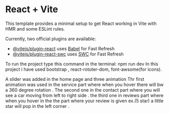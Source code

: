 # React + Vite

This template provides a minimal setup to get React working in Vite with HMR and some ESLint rules.

Currently, two official plugins are available:

- [@vitejs/plugin-react](https://github.com/vitejs/vite-plugin-react/blob/main/packages/plugin-react/README.md) uses [Babel](https://babeljs.io/) for Fast Refresh
- [@vitejs/plugin-react-swc](https://github.com/vitejs/vite-plugin-react-swc) uses [SWC](https://swc.rs/) for Fast Refresh


To run the project type this command in the terminal: npm run dev
In this project i have used bootstrap , react-rotuter-dom, font-awsome(for icons).

A slider was added in the home page and three animation
Thr first animation was used in the service part where when you hover there will bw a 360 degree rotation .
The second one in the contact part where you will see a car moving from left to right side .
the third one in reviews part where when you hover in the the part where your review is given ex.(5 star) a little star will pop in the left corner . 
